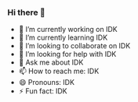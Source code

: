 ### Hi there 👋

- 🔭 I’m currently working on IDK
- 🌱 I’m currently learning IDK
- 👯 I’m looking to collaborate on IDK
- 🤔 I’m looking for help with IDK
- 💬 Ask me about IDK
- 📫 How to reach me: IDK
- 😄 Pronouns: IDK
- ⚡ Fun fact: IDK

